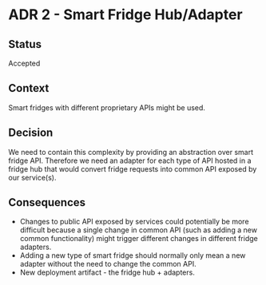 # ADR 2 - Smart Fridge Hub/Adapter

## Status

Accepted

## Context

Smart fridges with different proprietary APIs might be used. 

## Decision

We need to contain this complexity by providing an abstraction over smart fridge API. Therefore we need an adapter for each type of API hosted in a fridge hub that would convert fridge requests into common API exposed by our service(s).

## Consequences

* Changes to public API exposed by services could potentially be more difficult because a single change in common API (such as adding a new common functionality) might trigger different changes in different fridge adapters.
* Adding a new type of smart fridge should normally only mean a new adapter without the need to change the common API.
* New deployment artifact - the fridge hub + adapters.
